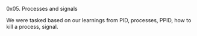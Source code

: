 0x05. Processes and signals

We were tasked based on our learnings from PID, processes, PPID, how to kill a process, signal.
